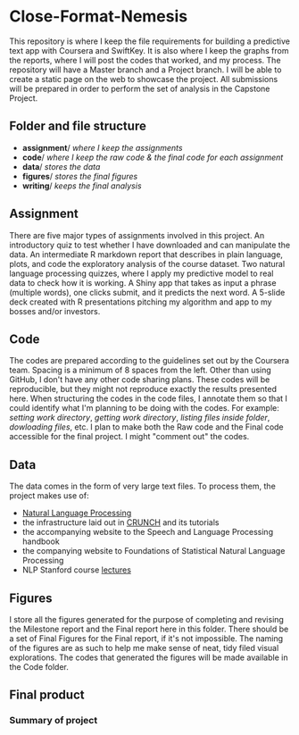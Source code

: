Close-Format-Nemesis
====================

This repository is where I keep the file requirements for building a predictive text app with Coursera and SwiftKey. It is also where I keep the graphs from the reports, where I will post the codes that worked, and my process. The repository will have a Master branch and a Project branch. I will be able to create a static page on the web to showcase the project. All submissions will be prepared in order to perform the set of analysis in the Capstone Project. 

## Folder and file structure

- **assignment**/ *where I keep the assignments*
- **code**/ *where I keep the raw code & the final code for each assignment*
- **data**/ *stores the data*
- **figures**/ *stores the final figures*
- **writing**/ *keeps the final analysis* 

## Assignment

There are five major types of assignments involved in this project. An introductory quiz to test whether I have downloaded and can manipulate the data. An intermediate R markdown report that describes in plain language, plots, and code the exploratory analysis of the course dataset. Two natural language processing quizzes, where I apply my predictive model to real data to check how it is working. A Shiny app that takes as input a phrase (multiple words), one clicks submit, and it predicts the next word. A 5-slide deck created with R presentations pitching my algorithm and app to my bosses and/or investors.

## Code

The codes are prepared according to the guidelines set out by the Coursera team. Spacing is a minimum of 8 spaces from the left. Other than using GitHub, I don't have any other code sharing plans. These codes will be reproducible, but they might not reproduce exactly the results presented here. When structuring the codes in the code files, I annotate them so that I could identify what I'm planning to be doing with the codes. For example: *setting work directory*, *getting work directory*, *listing files inside folder*, *dowloading files*, etc. I plan to make both the Raw code and the Final code accessible for the final project. I might "comment out" the codes.

## Data

The data comes in the form of very large text files. To process them, the project makes use of:

- [Natural Language Processing](http://cran.r-project.org/web/views/NaturalLanguageProcessing.html)
- the infrastructure laid out in [CRUNCH](http://crunch.kmi.open.ac.uk/w/index.php/Tutorial) and its tutorials
- the accompanying website to the Speech and Language Processing handbook
- the companying website to Foundations of Statistical Natural Language Processing
- NLP Stanford course [lectures](https://www.coursera.org/course/nlp) 

## Figures

I store all the figures generated for the purpose of completing and revising the Milestone report and the Final report here in this folder. There should be a set of Final Figures for the Final report, if it's not impossible. The naming of the figures are as such to help me make sense of neat, tidy filed visual explorations. The codes that generated the figures will be made available in the Code folder. 

## Final product

### Summary of project
